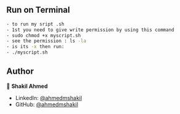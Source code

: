 
## Run on Terminal

```sh
- to run my sript .sh 
- 1st you need to give write permission by using this command
- sudo chmod +x myscript.sh
- see the permission : ls -la
- is its -x then run:
- ./myscript.sh


```




## Author

👤 **Shakil Ahmed**

* LinkedIn: [@ahmedmshakil](https://www.linkedin.com/in/ahmedmshakil/)
* GitHub: [@ahmedmshakil](https://github.com/ahmedmshakil)